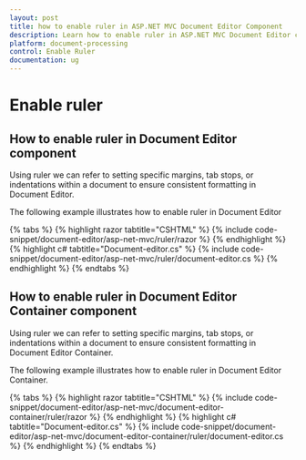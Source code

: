```yaml
---
layout: post
title: how to enable ruler in ASP.NET MVC Document Editor Component
description: Learn how to enable ruler in ASP.NET MVC Document Editor component of Syncfusion Essential JS 2 and more.
platform: document-processing
control: Enable Ruler
documentation: ug
---
```


# Enable ruler

## How to enable ruler in Document Editor component

Using ruler we can refer to setting specific margins, tab stops, or indentations within a document to ensure consistent formatting in Document Editor.

The following example illustrates how to enable ruler in Document Editor


{% tabs %}
{% highlight razor tabtitle="CSHTML" %}
{% include code-snippet/document-editor/asp-net-mvc/ruler/razor %}
{% endhighlight %}
{% highlight c# tabtitle="Document-editor.cs" %}
{% include code-snippet/document-editor/asp-net-mvc/ruler/document-editor.cs %}
{% endhighlight %}
{% endtabs %}



## How to enable ruler in Document Editor Container component

Using ruler we can refer to setting specific margins, tab stops, or indentations within a document to ensure consistent formatting in Document Editor Container.

The following example illustrates how to enable ruler in Document Editor Container.


{% tabs %}
{% highlight razor tabtitle="CSHTML" %}
{% include code-snippet/document-editor/asp-net-mvc/document-editor-container/ruler/razor %}
{% endhighlight %}
{% highlight c# tabtitle="Document-editor.cs" %}
{% include code-snippet/document-editor/asp-net-mvc/document-editor-container/ruler/document-editor.cs %}
{% endhighlight %}
{% endtabs %}